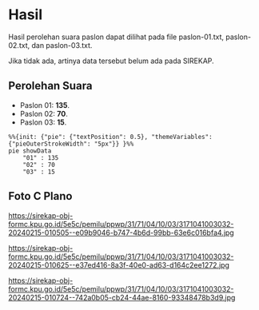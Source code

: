 # Hasil

Hasil perolehan suara paslon dapat dilihat pada file paslon-01.txt, paslon-02.txt, dan paslon-03.txt.

Jika tidak ada, artinya data tersebut belum ada pada SIREKAP.

## Perolehan Suara

 * Paslon 01: **135**.
 * Paslon 02: **70**.
 * Paslon 03: **15**.

```mermaid
%%{init: {"pie": {"textPosition": 0.5}, "themeVariables": {"pieOuterStrokeWidth": "5px"}} }%%
pie showData
    "01" : 135
    "02" : 70
    "03" : 15
```
## Foto C Plano

https://sirekap-obj-formc.kpu.go.id/5e5c/pemilu/ppwp/31/71/04/10/03/3171041003032-20240215-010505--e09b9046-b747-4b6d-99bb-63e6c016bfa4.jpg

https://sirekap-obj-formc.kpu.go.id/5e5c/pemilu/ppwp/31/71/04/10/03/3171041003032-20240215-010625--e37ed416-8a3f-40e0-ad63-d164c2ee1272.jpg

https://sirekap-obj-formc.kpu.go.id/5e5c/pemilu/ppwp/31/71/04/10/03/3171041003032-20240215-010724--742a0b05-cb24-44ae-8160-93348478b3d9.jpg
